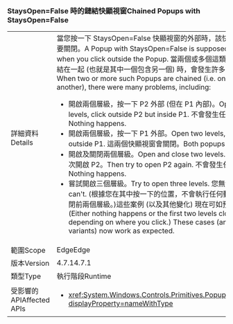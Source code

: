 ### <a name="chained-popups-with-staysopenfalse"></a><span data-ttu-id="8df97-101">StaysOpen=False 時的鏈結快顯視窗</span><span class="sxs-lookup"><span data-stu-id="8df97-101">Chained Popups with StaysOpen=False</span></span>

|   |   |
|---|---|
|<span data-ttu-id="8df97-102">詳細資料</span><span class="sxs-lookup"><span data-stu-id="8df97-102">Details</span></span>|<span data-ttu-id="8df97-103">當您按一下 StaysOpen=False 快顯視窗的外部時，該快顯視窗應該要關閉。</span><span class="sxs-lookup"><span data-stu-id="8df97-103">A Popup with StaysOpen=False is supposed to close when you click outside the Popup.</span></span> <span data-ttu-id="8df97-104">當兩個或多個這類快顯視窗鏈結在一起 (也就是其中一個包含另一個) 時，會發生許多問題，包括：</span><span class="sxs-lookup"><span data-stu-id="8df97-104">When two or more such Popups are chained (i.e. one contains another), there were many problems, including:</span></span><ul><li><span data-ttu-id="8df97-105">開啟兩個層級，按一下 P2 外部 (但在 P1 內部)。</span><span class="sxs-lookup"><span data-stu-id="8df97-105">Open two levels, click outside P2 but inside P1.</span></span>  <span data-ttu-id="8df97-106">不會發生任何情況。</span><span class="sxs-lookup"><span data-stu-id="8df97-106">Nothing happens.</span></span></li><li><span data-ttu-id="8df97-107">開啟兩個層級，按一下 P1 外部。</span><span class="sxs-lookup"><span data-stu-id="8df97-107">Open two levels, click outside P1.</span></span>  <span data-ttu-id="8df97-108">這兩個快顯視窗會關閉。</span><span class="sxs-lookup"><span data-stu-id="8df97-108">Both popups close.</span></span></li><li><span data-ttu-id="8df97-109">開啟及關閉兩個層級。</span><span class="sxs-lookup"><span data-stu-id="8df97-109">Open and close two levels.</span></span>  <span data-ttu-id="8df97-110">然後嘗試再次開啟 P2。</span><span class="sxs-lookup"><span data-stu-id="8df97-110">Then try to open P2 again.</span></span>  <span data-ttu-id="8df97-111">不會發生任何情況。</span><span class="sxs-lookup"><span data-stu-id="8df97-111">Nothing happens.</span></span></li><li><span data-ttu-id="8df97-112">嘗試開啟三個層級。</span><span class="sxs-lookup"><span data-stu-id="8df97-112">Try to open three levels.</span></span>  <span data-ttu-id="8df97-113">您無法開啟。</span><span class="sxs-lookup"><span data-stu-id="8df97-113">You can't.</span></span>  <span data-ttu-id="8df97-114">(根據您在其中按一下的位置，不會執行任何動作或是會關閉前兩個層級。)這些案例 (以及其他變化) 現在可如預期般運作。</span><span class="sxs-lookup"><span data-stu-id="8df97-114">(Either nothing happens or the first two levels close, depending on where you click.) These cases (and other variants) now work as expected.</span></span></li></ul>|
|<span data-ttu-id="8df97-115">範圍</span><span class="sxs-lookup"><span data-stu-id="8df97-115">Scope</span></span>|<span data-ttu-id="8df97-116">Edge</span><span class="sxs-lookup"><span data-stu-id="8df97-116">Edge</span></span>|
|<span data-ttu-id="8df97-117">版本</span><span class="sxs-lookup"><span data-stu-id="8df97-117">Version</span></span>|<span data-ttu-id="8df97-118">4.7.1</span><span class="sxs-lookup"><span data-stu-id="8df97-118">4.7.1</span></span>|
|<span data-ttu-id="8df97-119">類型</span><span class="sxs-lookup"><span data-stu-id="8df97-119">Type</span></span>|<span data-ttu-id="8df97-120">執行階段</span><span class="sxs-lookup"><span data-stu-id="8df97-120">Runtime</span></span>|
|<span data-ttu-id="8df97-121">受影響的 API</span><span class="sxs-lookup"><span data-stu-id="8df97-121">Affected APIs</span></span>|<ul><li><xref:System.Windows.Controls.Primitives.Popup.StaysOpen?displayProperty=nameWithType></li></ul>|

